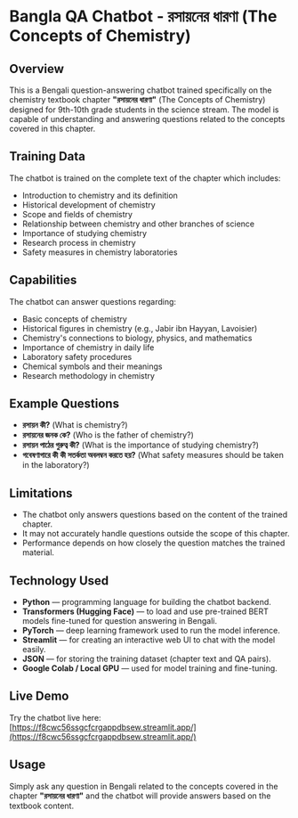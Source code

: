 # Bangla QA Chatbot - রসায়নের ধারণা (The Concepts of Chemistry)

## Overview
This is a Bengali question-answering chatbot trained specifically on the chemistry textbook chapter **"রসায়নের ধারণা"** (The Concepts of Chemistry) designed for 9th-10th grade students in the science stream. The model is capable of understanding and answering questions related to the concepts covered in this chapter.

## Training Data
The chatbot is trained on the complete text of the chapter which includes:

- Introduction to chemistry and its definition  
- Historical development of chemistry  
- Scope and fields of chemistry  
- Relationship between chemistry and other branches of science  
- Importance of studying chemistry  
- Research process in chemistry  
- Safety measures in chemistry laboratories  

## Capabilities
The chatbot can answer questions regarding:

- Basic concepts of chemistry  
- Historical figures in chemistry (e.g., Jabir ibn Hayyan, Lavoisier)  
- Chemistry's connections to biology, physics, and mathematics  
- Importance of chemistry in daily life  
- Laboratory safety procedures  
- Chemical symbols and their meanings  
- Research methodology in chemistry  

## Example Questions
- **রসায়ন কী?** (What is chemistry?)  
- **রসায়নের জনক কে?** (Who is the father of chemistry?)  
- **রসায়ন পাঠের গুরুত্ব কী?** (What is the importance of studying chemistry?)  
- **গবেষণাগারে কী কী সতর্কতা অবলম্বন করতে হয়?** (What safety measures should be taken in the laboratory?)  

## Limitations
- The chatbot only answers questions based on the content of the trained chapter.  
- It may not accurately handle questions outside the scope of this chapter.  
- Performance depends on how closely the question matches the trained material.  

## Technology Used
- **Python** — programming language for building the chatbot backend.  
- **Transformers (Hugging Face)** — to load and use pre-trained BERT models fine-tuned for question answering in Bengali.  
- **PyTorch** — deep learning framework used to run the model inference.  
- **Streamlit** — for creating an interactive web UI to chat with the model easily.  
- **JSON** — for storing the training dataset (chapter text and QA pairs).  
- **Google Colab / Local GPU** — used for model training and fine-tuning.  

## Live Demo
Try the chatbot live here:  
[https://f8cwc56ssgcfcrgappdbsew.streamlit.app/](https://f8cwc56ssgcfcrgappdbsew.streamlit.app/)

## Usage
Simply ask any question in Bengali related to the concepts covered in the chapter **"রসায়নের ধারণা"** and the chatbot will provide answers based on the textbook content.
